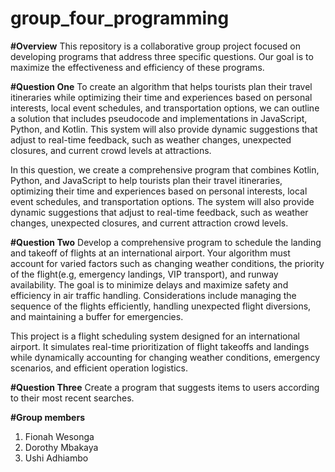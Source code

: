 # group_four_programming
**#Overview**
This repository is a collaborative group project focused on developing programs that address three specific questions. Our goal is to maximize the effectiveness and efficiency of these programs.

**#Question One**
To create an algorithm that helps tourists plan their travel itineraries while optimizing their time and experiences based on personal interests, local event schedules, and transportation options, we can outline a solution that includes pseudocode and implementations in JavaScript, Python, and Kotlin. This system will also provide dynamic suggestions that adjust to real-time feedback, such as weather changes, unexpected closures, and current crowd levels at attractions.

In this question, we create a comprehensive program that combines Kotlin, Python, and JavaScript to help tourists plan their travel itineraries, optimizing their time and experiences based on personal interests, local event schedules, and transportation options. The system will also provide dynamic suggestions that adjust to real-time feedback, such as weather changes, unexpected closures, and current attraction crowd levels.

**#Question Two**
Develop a comprehensive program to schedule the landing and takeoff of flights at an international airport. Your algorithm must account for varied factors such as changing weather conditions, the priority of the flight(e.g, emergency landings, VIP transport), and runway availability. The goal is  to minimize delays and maximize safety and efficiency in air traffic handling. Considerations include managing the sequence of the  flights efficiently, handling unexpected flight diversions, and maintaining a buffer for emergencies.

This project is a flight scheduling system designed for an international airport. It simulates real-time prioritization of flight takeoffs and landings while dynamically accounting for changing weather conditions, emergency scenarios, and efficient operation logistics.

**#Question Three**
Create a program that suggests items to users according to their most recent searches.

**#Group members**
1. Fionah Wesonga
2. Dorothy Mbakaya
3. Ushi Adhiambo
